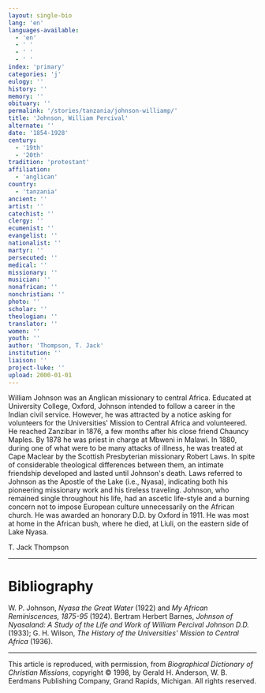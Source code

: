 ```yaml
---
layout: single-bio
lang: 'en'
languages-available:
  - 'en'
  - ' '
  - ' '
  - ' '
index: 'primary'
categories: 'j'
eulogy: ''
history: ''
memory: ''
obituary: ''
permalink: '/stories/tanzania/johnson-williamp/'
title: 'Johnson, William Percival'
alternate: ''
date: '1854-1928'
century:
  - '19th'
  - '20th'
tradition: 'protestant'
affiliation:
  - 'anglican'
country:
  - 'tanzania'
ancient: ''
artist: ''
catechist: ''
clergy: ''
ecumenist: ''
evangelist: ''
nationalist: ''
martyr: ''
persecuted: ''
medical: ''
missionary: ''
musician: ''
nonafrican: ''
nonchristian: ''
photo: ''
scholar: ''
theologian: ''
translator: ''
women: ''
youth: ''
author: 'Thompson, T. Jack'
institution: ''
liaison: ''
project-luke: ''
upload: 2000-01-01
---
```



William Johnson was an Anglican missionary to central Africa. Educated at University College, Oxford, Johnson intended to follow a career in the Indian civil service. However, he was attracted by a notice asking for volunteers for the Universities' Mission to Central Africa and volunteered. He reached Zanzibar in 1876, a few months after his close friend Chauncy Maples. By 1878 he was priest in charge at Mbweni in Malawi. In 1880, during one of what were to be many attacks of illness, he was treated at Cape Maclear by the Scottish Presbyterian missionary Robert Laws. In spite of considerable theological differences between them, an intimate friendship developed and lasted until Johnson's death. Laws referred to Johnson as the Apostle of the Lake (i.e., Nyasa), indicating both his pioneering missionary work and his tireless traveling. Johnson, who remained single throughout his life, had an ascetic life-style and a burning concern not to impose European culture unnecessarily on the African church. He was awarded an honorary D.D. by Oxford in 1911. He was most at home in the African bush, where he died, at Liuli, on the eastern side of Lake Nyasa.

T. Jack Thompson

---

# Bibliography

W. P. Johnson, *Nyasa the Great Water* (1922) and *My African Reminiscences, 1875-95* (1924). Bertram Herbert Barnes, *Johnson of Nyasaland: A Study of the Life and Work of William Percival Johnson D.D.* (1933); G. H. Wilson, *The History of the Universities' Mission to Central Africa* (1936).

---

This article is reproduced, with permission, from *Biographical Dictionary of Christian Missions*, copyright © 1998, by Gerald H. Anderson, W. B. Eerdmans Publishing Company, Grand Rapids, Michigan. All rights reserved.